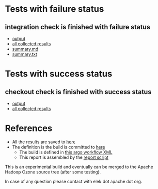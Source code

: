 # Tests with failure status

## integration check is finished with failure status

   * [output](https://raw.githubusercontent.com/elek/ozone-ci-03/master/pr/pr-hdds-2536-q5dlk/integration/output.log)
   * [all collected results](https://github.com/elek/ozone-ci-03/tree/master/pr/pr-hdds-2536-q5dlk/integration)
   * [summary.md](https://github.com/elek/ozone-ci-03/tree/master/pr/pr-hdds-2536-q5dlk/integration/summary.md)
   * [summary.txt](https://github.com/elek/ozone-ci-03/tree/master/pr/pr-hdds-2536-q5dlk/integration/summary.txt)



# Tests with success status

## checkout check is finished with success status

   * [output](https://raw.githubusercontent.com/elek/ozone-ci-03/master/pr/pr-hdds-2536-q5dlk/checkout/output.log)
   * [all collected results](https://github.com/elek/ozone-ci-03/tree/master/pr/pr-hdds-2536-q5dlk/checkout)




# References

 * All the results are saved to [here](https://github.com/elek/ozone-ci-03/tree/master/pr/pr-hdds-2536-q5dlk/)
 * The definition is the build is committed to [here](https://github.com/elek/argo-ozone)
    * The build is defined in [this argo workflow XML](https://github.com/elek/argo-ozone/blob/master/ozone-build.yaml)
    * This report is assembled by the [report script](https://github.com/elek/argo-ozone/blob/master/scripts/report.sh)

This is an experimental build and eventually can be merged to the Apache Hadoop Ozone source tree (after some testing).

In case of any question please contact with elek dot apache dot org.
